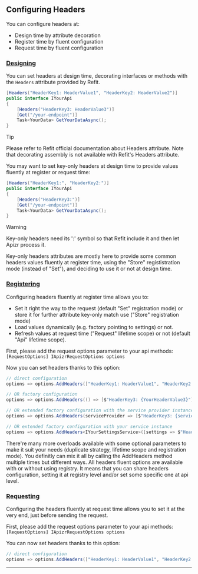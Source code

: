 ﻿## Configuring Headers

You can configure headers at:
- Design time by attribute decoration
- Register time by fluent configuration
- Request time by fluent configuration

### [Designing](#tab/tabid-designing)

You can set headers at design time, decorating interfaces or methods with the `Headers` attribute provided by Refit.
    
```csharp
[Headers("HeaderKey1: HeaderValue1", "HeaderKey2: HeaderValue2")]
public interface IYourApi
{
    [Headers("HeaderKey3: HeaderValue3")]
    [Get("/your-endpoint")]
    Task<YourData> GetYourDataAsync();
}
```

>[!TIP]
>
> Please refer to Refit official documentation about Headers attribute. Note that decorating assembly is not available with Refit's Headers attribute.

You may want to set key-only headers at design time to provide values fluently at register or request time:

```csharp
[Headers("HeaderKey1:", "HeaderKey2:")]
public interface IYourApi
{
    [Headers("HeaderKey3:")]
    [Get("/your-endpoint")]
    Task<YourData> GetYourDataAsync();
}
```

>[!WARNING]
>
> Key-only headers need its ':' symbol so that Refit include it and then let Apizr process it.

Key-only headers attributes are mostly here to provide some common headers values fluently at register time, using the "Store" regististration mode (instead of "Set"), and deciding to use it or not at design time.

### [Registering](#tab/tabid-registering)

Configuring headers fluently at register time allows you to:
- Set it right the way to the request (default "Set" registration mode) or store it for further attribute key-only match use ("Store" registration mode)
- Load values dynamically (e.g. factory pointing to settings) or not.
- Refresh values at request time ("Request" lifetime scope) or not (default "Api" lifetime scope).

First, please add the request options parameter to your api methods: ```[RequestOptions] IApizrRequestOptions options```

Now you can set headers thanks to this option:

```csharp
// direct configuration
options => options.AddHeaders(["HeaderKey1: HeaderValue1", "HeaderKey2: HeaderValue2"])

// OR factory configuration
options => options.AddHeaders(() => [$"HeaderKey3: {YourHeaderValue3}"])

// OR extended factory configuration with the service provider instance
options => options.AddHeaders(serviceProvider => [$"HeaderKey3: {serviceProvider.GetRequiredService<IYourSettingsService>().YourHeaderValue3}"])

// OR extended factory configuration with your service instance
options => options.AddHeaders<IYourSettingsService>([settings => $"HeaderKey3: {settings.YourHeaderValue3}"])
```

There're many more overloads available with some optional parameters to make it suit your needs (duplicate strategy, lifetime scope and registration mode).
You definitly can mix it all by calling the AddHeaders method multiple times but different ways.
All headers fluent options are available with or without using registry. 
It means that you can share headers configuration, setting it at registry level and/or set some specific one at api level.

### [Requesting](#tab/tabid-requesting)

Configuring the headers fluently at request time allows you to set it at the very end, just before sending the request.

First, please add the request options parameter to your api methods: ```[RequestOptions] IApizrRequestOptions options```

You can now set headers thanks to this option:
```csharp
// direct configuration
options => options.AddHeaders(["HeaderKey1: HeaderValue1", "HeaderKey2: HeaderValue2"])
```

***